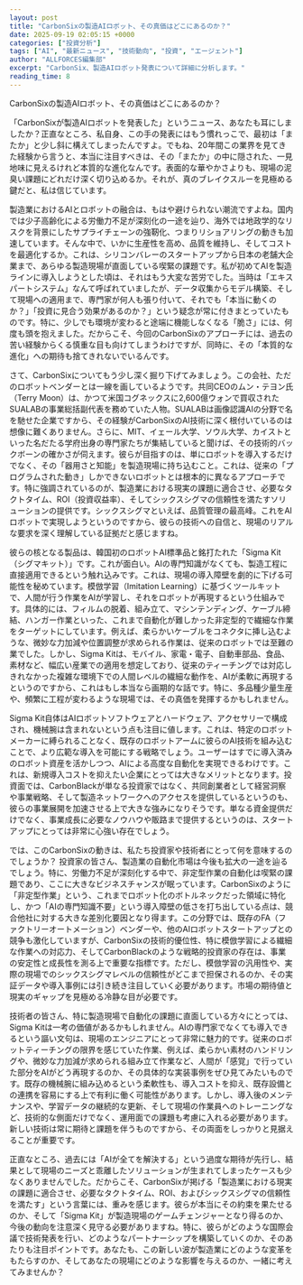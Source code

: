 ```yaml
---
layout: post
title: "CarbonSixの製造AIロボット、その真価はどこにあるのか？"
date: 2025-09-19 02:05:15 +0000
categories: ["投資分析"]
tags: ["AI", "最新ニュース", "技術動向", "投資", "エージェント"]
author: "ALLFORCES編集部"
excerpt: "CarbonSix、製造AIロボット発表について詳細に分析します。"
reading_time: 8
---
```


CarbonSixの製造AIロボット、その真価はどこにあるのか？

「CarbonSixが製造AIロボットを発表した」というニュース、あなたも耳にしましたか？正直なところ、私自身、この手の発表にはもう慣れっこで、最初は「またか」と少し斜に構えてしまったんですよ。でもね、20年間この業界を見てきた経験から言うと、本当に注目すべきは、その「またか」の中に隠された、一見地味に見えるけれど本質的な進化なんです。表面的な華やかさよりも、現場の泥臭い課題にどれだけ深く切り込めるか。それが、真のブレイクスルーを見極める鍵だと、私は信じています。

製造業におけるAIとロボットの融合は、もはや避けられない潮流ですよね。国内では少子高齢化による労働力不足が深刻化の一途を辿り、海外では地政学的なリスクを背景にしたサプライチェーンの強靭化、つまりリショアリングの動きも加速しています。そんな中で、いかに生産性を高め、品質を維持し、そしてコストを最適化するか。これは、シリコンバレーのスタートアップから日本の老舗大企業まで、あらゆる製造現場が直面している喫緊の課題です。私が初めてAIを製造ラインに導入しようとした頃は、それはもう大変な苦労でした。当時は「エキスパートシステム」なんて呼ばれていましたが、データ収集からモデル構築、そして現場への適用まで、専門家が何人も張り付いて、それでも「本当に動くのか？」「投資に見合う効果があるのか？」という疑念が常に付きまとっていたものです。特に、少しでも環境が変わると途端に機能しなくなる「脆さ」には、何度も頭を抱えました。だからこそ、今回のCarbonSixのアプローチには、過去の苦い経験からくる慎重な目も向けてしまうわけですが、同時に、その「本質的な進化」への期待も捨てきれないでいるんです。

さて、CarbonSixについてもう少し深く掘り下げてみましょう。この会社、ただのロボットベンダーとは一線を画しているようです。共同CEOのムン・テヨン氏（Terry Moon）は、かつて米国コグネックスに2,600億ウォンで買収されたSUALABの事業総括副代表を務めていた人物。SUALABは画像認識AIの分野で名を馳せた企業ですから、その経験がCarbonSixのAI技術に深く根付いているのは想像に難くありません。さらに、MIT、イェール大学、ソウル大学、カイストといった名だたる学府出身の専門家たちが集結していると聞けば、その技術的バックボーンの確かさが伺えます。彼らが目指すのは、単にロボットを導入するだけでなく、その「器用さと知能」を製造現場に持ち込むこと。これは、従来の「プログラムされた動き」しかできないロボットとは根本的に異なるアプローチです。特に強調されているのが、製造業における現実の課題に適合させ、必要なタクトタイム、ROI（投資収益率）、そしてシックスシグマの信頼性を満たすソリューションの提供です。シックスシグマといえば、品質管理の最高峰。これをAIロボットで実現しようというのですから、彼らの技術への自信と、現場のリアルな要求を深く理解している証拠だと感じますね。

彼らの核となる製品は、韓国初のロボットAI標準品と銘打たれた「Sigma Kit（シグマキット）」です。これが面白い。AIの専門知識がなくても、製造工程に直接適用できるという触れ込みです。これは、現場の導入障壁を劇的に下げる可能性を秘めています。模倣学習（Imitation Learning）に基づくツールキットで、人間が行う作業をAIが学習し、それをロボットが再現するという仕組みです。具体的には、フィルムの脱着、組み立て、マシンテンディング、ケーブル締結、ハンガー作業といった、これまで自動化が難しかった非定型的で繊細な作業をターゲットにしています。例えば、柔らかいケーブルをコネクタに挿し込むような、微妙な力加減や位置調整が求められる作業は、従来のロボットでは至難の業でした。しかし、Sigma Kitは、モバイル、家電・電子、自動車部品、食品、素材など、幅広い産業での適用を想定しており、従来のティーチングでは対応しきれなかった複雑な環境下での人間レベルの繊細な動作を、AIが柔軟に再現するというのですから、これはもし本当なら画期的な話です。特に、多品種少量生産や、頻繁に工程が変わるような現場では、その真価を発揮するかもしれません。

Sigma Kit自体はAIロボットソフトウェアとハードウェア、アクセサリーで構成され、機械腕は含まれないという点も注目に値します。これは、特定のロボットメーカーに縛られることなく、既存のロボットアームに彼らのAI技術を組み込むことで、より広範な導入を可能にする戦略でしょう。ユーザーはすでに導入済みのロボット資産を活かしつつ、AIによる高度な自動化を実現できるわけです。これは、新規導入コストを抑えたい企業にとっては大きなメリットとなります。投資面では、CarbonBlackが単なる投資家ではなく、共同創業者として経営洞察や事業戦略、そして製造ネットワークへのアクセスを提供しているというのも、彼らの事業展開を加速させる上で大きな強みになりそうです。単なる資金提供だけでなく、事業成長に必要なノウハウや販路まで提供するというのは、スタートアップにとっては非常に心強い存在でしょう。

では、このCarbonSixの動きは、私たち投資家や技術者にとって何を意味するのでしょうか？
投資家の皆さん、製造業の自動化市場は今後も拡大の一途を辿るでしょう。特に、労働力不足が深刻化する中で、非定型作業の自動化は喫緊の課題であり、ここに大きなビジネスチャンスが眠っています。CarbonSixのように「非定型作業」という、これまでロボット化のボトルネックだった領域に特化し、かつ「AIの専門知識不要」という導入障壁の低さを打ち出している点は、競合他社に対する大きな差別化要因となり得ます。この分野では、既存のFA（ファクトリーオートメーション）ベンダーや、他のAIロボットスタートアップとの競争も激化していますが、CarbonSixの技術的優位性、特に模倣学習による繊細な作業への対応力、そしてCarbonBlackのような戦略的投資家の存在は、事業の安定性と成長性を測る上で重要な指標です。ただし、模倣学習の汎用性や、実際の現場でのシックスシグマレベルの信頼性がどこまで担保されるのか、その実証データや導入事例には引き続き注目していく必要があります。市場の期待値と現実のギャップを見極める冷静な目が必要です。

技術者の皆さん、特に製造現場で自動化の課題に直面している方々にとっては、Sigma Kitは一考の価値があるかもしれません。AIの専門家でなくても導入できるという謳い文句は、現場のエンジニアにとって非常に魅力的です。従来のロボットティーチングの限界を感じていた作業、例えば、柔らかい素材のハンドリングや、微妙な力加減が求められる組み立て作業など、人間が「感覚」で行っていた部分をAIがどう再現するのか、その具体的な実装事例をぜひ見てみたいものです。既存の機械腕に組み込めるという柔軟性も、導入コストを抑え、既存設備との連携を容易にする上で有利に働く可能性があります。しかし、導入後のメンテナンスや、学習データの継続的な更新、そして現場の作業員へのトレーニングなど、技術的な側面だけでなく、運用面での課題も考慮に入れる必要があります。新しい技術は常に期待と課題を伴うものですから、その両面をしっかりと見据えることが重要です。

正直なところ、過去には「AIが全てを解決する」という過度な期待が先行し、結果として現場のニーズと乖離したソリューションが生まれてしまったケースも少なくありませんでした。だからこそ、CarbonSixが掲げる「製造業における現実の課題に適合させ、必要なタクトタイム、ROI、およびシックスシグマの信頼性を満たす」という言葉には、重みを感じます。彼らが本当にその約束を果たせるのか、そして「Sigma Kit」が製造現場のゲームチェンジャーとなり得るのか、今後の動向を注意深く見守る必要がありますね。特に、彼らがどのような国際会議で技術発表を行い、どのようなパートナーシップを構築していくのか、そのあたりも注目ポイントです。あなたも、この新しい波が製造業にどのような変革をもたらすのか、そしてあなたの現場にどのような影響を与えるのか、一緒に考えてみませんか？

